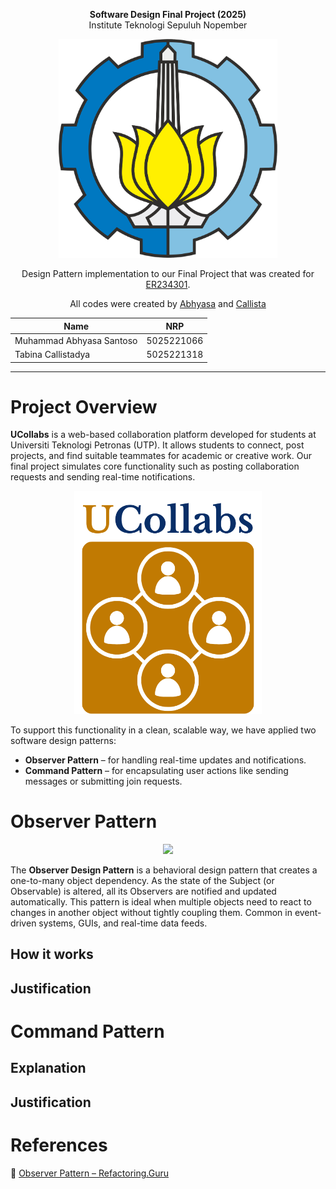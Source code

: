 <p align="center"><b>Software Design Final Project (2025)</b><br>Institute Teknologi Sepuluh Nopember</p>

<p align="center">
  <img src="./Lambang-ITS-2.png" alt="ITS" width="350"/>
</p>

<p align="center">Design Pattern implementation to our Final Project that was created for <a href="https://www.its.ac.id/informatika/wp-content/uploads/sites/44/2023/11/Module-Handbook-Bachelor-of-Informatics-Program-ITS.pdf">ER234301</a>.</p>
<p align="center">All codes were created by <a href="https://github.com/ahhbiasa">Abhyasa</a> and <a href="https://github.com/clistdy">Callista</a></p>

<div align="center">

| Name                    | NRP        |
|-------------------------|------------|
| Muhammad Abhyasa Santoso | 5025221066 |
| Tabina Callistadya        | 5025221318 |

</div>


<hr>

# Project Overview
**UCollabs** is a web-based collaboration platform developed for students at Universiti Teknologi Petronas (UTP). It allows students to connect, post projects, and find suitable teammates for academic or creative work. Our final project simulates core functionality such as posting collaboration requests and sending real-time notifications.

  <p align="center">
    <img src="./UCollabs_Logo.png" alt="UCollabs" width="300"/>
  </p>

To support this functionality in a clean, scalable way, we have applied two software design patterns:

- **Observer Pattern** – for handling real-time updates and notifications.
- **Command Pattern** – for encapsulating user actions like sending messages or submitting join requests.

# Observer Pattern
<p align="center">
  <img src="https://refactoring.guru/images/patterns/content/observer/observer-2x.png" width="400">
</p>

The **Observer Design Pattern** is a behavioral design pattern that creates a one-to-many object dependency. As the state of the Subject (or Observable) is altered, all its Observers are notified and updated automatically. This pattern is ideal when multiple objects need to react to changes in another object without tightly coupling them. Common in event-driven systems, GUIs, and real-time data feeds.


## How it works

## Justification

# Command Pattern

## Explanation

## Justification

# References
🔗 [Observer Pattern – Refactoring.Guru](https://refactoring.guru/design-patterns/observer)

